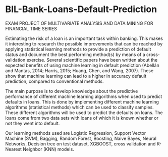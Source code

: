 # BIL-Bank-Loans-Default-Prediction
EXAM PROJECT OF MULTIVARIATE ANALYSIS AND DATA MINING FOR
FINANCIAL TIME SERIES

Estimating the risk of a loan is an important task within banking. This
makes it interesting to research the possible improvements that can be reached by applying
statistical learning methods to provide a prediction of default status and document the best
performing method(s) by means of a cross-validation exercise. Several scientific papers have
been written about the expected benefits of using machine learning in default prediction
(Abellán and Mantas, 2014; Harris, 2015; Huang, Chen, and Wang, 2007). These show that
machine learning can lead to a higher in accuracy default prediction, compared to conventional
methods.

The main purpose is to develop knowledge about the predictive performance of different machine
learning algorithms when used to predict defaults in loans. This is done by implementing
different machine learning algorithms (statistical methods) which can be used to classify
samples. These different algorithms will be used to predict the defaults on loans. The loans
come from two data sets with loans of which it is known whether or not they went into default.

Our learning methods used are Logistic Regression, Support Vector
Machine (SVM), Bagging, Random Forest, Boosting, Naive Bayes, Neural Networks, Decision
tree on test dataset, XGBOOST, cross validation and K-Nearest Neighbor (KNN) models. 
